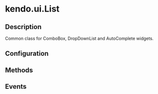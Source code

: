 # kendo.ui.List

## Description



Common class for ComboBox, DropDownList and AutoComplete widgets.

## Configuration

## Methods

## Events